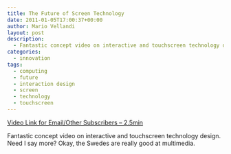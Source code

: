 ```yaml
---
title: The Future of Screen Technology
date: 2011-01-05T17:00:37+00:00
author: Mario Vellandi
layout: post
description:
  - Fantastic concept video on interactive and touchscreen technology design. Need I say more? Okay, the Swedes are really good at multimedia.
categories:
  - innovation
tags:
  - computing
  - future
  - interaction design
  - screen
  - technology
  - touchscreen
---
```

[Video Link for Email/Other Subscribers &#8211; 2.5min](http://www.youtube.com/watch?v=g7_mOdi3O5E)

Fantastic concept video on interactive and touchscreen technology design. Need I say more? Okay, the Swedes are really good at multimedia.
